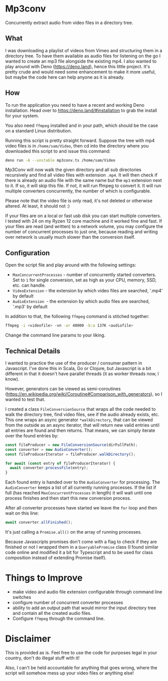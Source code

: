 # Mp3conv
Concurrently extract audio from video files in a directory tree.

## What

I was downloading a playlist of videos from Vimeo and structuring them in a directory tree. To have them available as audio files for listening on the go I wanted to create an mp3 file alongside the existing mp4. I also wanted to play around with Deno (https://deno.land), hence this little project. It's pretty crude and would need some enhancement to make it more useful, but maybe the code here can help anyone as it is already.

## How

To run the application you need to have a recent and working Deno installation. Head over to https://deno.land/#installation to grab the install for your system.

You also need `ffmpeg` installed and in your path, which should be the case on a standard Linux distribution.

Running this script is pretty straight forward. Suppose the tree with mp4 video files is in `/home/sam/Video`, then cd into the directory where you downloaded this script to and issue this command:

```bash
deno run -A --unstable mp3conv.ts /home/sam/Video
```

Mp3Conv will now walk the given directory and all sub directories recursively and find all video files with extension `.mp4`. It will then check if there is already an audio file with the same name but the `mp3` extension next to it. If so, it will skip this file. If not, it will run ffmpeg to convert it. It will run multiple converters concurrently, the number of which is configurable. 

Please note that the video file is only read, it's not deleted or otherwise altered. At least, it should not :)

If your files are on a local or fast usb disk you can start multiple converters. I tested with 24 on my Ryzen 12 core machine and it worked fine and fast. If your files are read (and written) to a network volume, you may configure the number of concurrent processes to just one, because reading and writing over network is usually much slower than the conversion itself.

## Configuration

Open the script file and play around with the following settings:

- `MaxConcurrentProcesses` - number of concurrently started converters. Set to `1` for single conversion, set as high as your CPU, memory, SSD, etc. can handle.
- `VideoExtension` - the extension by which video files are searched, '.mp4' by default
- `AudioExtension `- the extension by which audio files are searched, '.mp3' by default

In addition to that, the following `ffmpeg` command is stitched together:

```bash
ffmpeg -i <videofile> -vn -ar 48000 -b:a 137K <audiofile>
```

Change the command line params to your liking.



## Technical Details

I wanted to practice the use of the producer / consumer pattern in Javascript. I've done this in Scala, Go or Clojure, but Javascript is a bit different in that it doesn't have parallel threads (it as worker threads now, I know). 

However, generators can be viewed as semi-coroutines (https://en.wikipedia.org/wiki/Coroutine#Comparison_with_generators), so I wanted to test that.

I created a class `FileConversionSource` that wraps all the code needed to walk the directory tree, find video files, see if the audio already exists, etc. This one wraps an async generator `*walkDirectory`, that can be viewed from the outside as an async iterator, that will return new valid entries until all entries are found and then returns. That means, we can simply iterate over the found entries by:

```typescript
const fileProducer = new FileConversionSource(dirFullPath);
const converter = new AudioConverter();
const fileProducerIterator = fileProducer.walkDirectory();

for await (const entry of fileProducerIterator) {
  await converter.processFile(entry);
}
```

Each found entry is handed over to the `AudioConverter` for processing. The `AudioConverter` keeps a list of all currently running processes. If the list if full (has reached `MaxConcurrentProcesses` in length) it will wait until one process finishes and then start this new conversion process.

After all converter processes have started we leave the `for` loop and then wait on this line:

```typescript
await converter.allFinished();
```

It's just calling a `Promise.all()` on the array of running processes.

Because Javascripts promises don't come with a flag to check if they are finished or not I wrapped them in a `QueryablePromise` class (I found similar code online and modified it a bit for Typescript and to be used for class composition instead of extending Promise itself).

# Things to Improve

- make video and audio file extension configurable through command line switches
- configure number of concurrent converter processes
- ability to add an output path that would mirror the input directory tree and contain all the created audio files.
- Configure `ffmpeg` through the command line.



# Disclaimer

This is provided as is. Feel free to use the code for purposes legal in your country, don't do illegal stuff with it!

Also, I can't be held accountable for anything that goes wrong, where the script will somehow mess up your video files or anything else!

